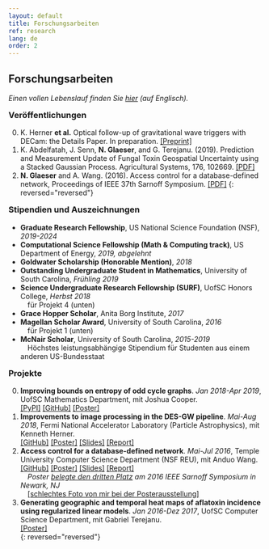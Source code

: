 ```yaml
---
layout: default
title: Forschungsarbeiten
ref: research
lang: de
order: 2
---
```


<style>
#research-title i {
  font-size: .6em;
  vertical-align: middle;
  display: table-cell;
}
h3 {
  margin-top: 15px;
}
</style>

<h2 id="research-title">Forschungsarbeiten
<li style="display: inline;">
  <a title="ORCID" target="_blank" href="https://orcid.org/{{ site.orcid }}">
    <i class="ai ai-orcid"></i></a>
</li>
<li style="display: inline;">
  <a title="Google Scholar" target="_blank" href="https://scholar.google.com/citations?user={{ site.google_scholar }}">
    <i class="ai ai-google-scholar" style="margin-bottom: 20px;"></i>
  </a>
</li>
</h2>

*Einen vollen Lebenslauf finden Sie [hier](../files/Glaeser_CV_STEM5.pdf) (auf Englisch).*

### Veröffentlichungen

0. K. Herner **et al.** Optical follow-up of gravitational wave triggers with DECam: the Details Paper. In preparation. [\[Preprint\]](https://arxiv.org/pdf/2001.06551.pdf)
0. K. Abdelfatah, J. Senn, **N. Glaeser**, and G. Terejanu. (2019). Prediction and Measurement Update of Fungal Toxin Geospatial Uncertainty using a Stacked Gaussian Process. Agricultural Systems, 176, 102669. [\[PDF\]](https://doi.org/10.1016%2Fj.agsy.2019.102662)
0. **N. Glaeser** and A. Wang. (2016). Access control for a database-defined network, Proceedings of IEEE 37th Sarnoff Symposium. [\[PDF\]](http://dx.doi.org/10.1109/SARNOF.2016.7846728)
{: reversed="reversed"}

### Stipendien und Auszeichnungen

- **Graduate Research Fellowship**,<sup><a title="Was ist das?" style="text-decoration:none;" target="_blank" href="https://www.nsfgrfp.org/"><i class="fa fa-question-circle"></i></a></sup>
US National Science Foundation (NSF), *2019-2024*
- **Computational Science Fellowship (Math & Computing track)**,<sup><a title="Was ist das?" style="text-decoration:none;" target="_blank" href="https://www.krellinst.org/csgf/about-doe-csgf/math-cs-track"><i class="fa fa-question-circle"></i></a></sup>
US Department of Energy, *2019, abgelehnt*
- **Goldwater Scholarship (Honorable Mention)**,<sup><a title="Was ist das?" style="text-decoration:none;" target="_blank" href="https://goldwater.scholarsapply.org/"><i class="fa fa-question-circle"></i></a></sup>
*2018*
- **Outstanding Undergraduate Student in Mathematics**,<sup><a title="Was ist das?" style="text-decoration:none;" target="_blank" href="https://sc.edu/study/colleges_schools/artsandsciences/mathematics/study/awards_scholarships/index.php"><i class="fa fa-question-circle"></i></a></sup>
University of South Carolina, *Frühling 2019*
- **Science Undergraduate Research Fellowship (SURF)**,<sup><a title="Was ist das?" style="text-decoration:none;" target="_blank" href="https://www.sc.edu/study/colleges_schools/honors_college/internal/beyond_the_classroom/undergraduate_research/surf_and_exploration_grants/index.php"><i class="fa fa-question-circle"></i></a></sup>
UofSC Honors College, *Herbst 2018*   
  &emsp;für Projekt 4 (unten)
- **Grace Hopper Scholar**, Anita Borg Institute, *2017* 
- **Magellan Scholar Award**,<sup><a title="Was ist das?" style="text-decoration:none;" target="_blank" href="https://sc.edu/about/offices_and_divisions/undergraduate_research/apply_for_funding/our_funding/magellan-scholar-award/index.php"><i class="fa fa-question-circle"></i></a></sup>
University of South Carolina, *2016*   
  &emsp;für Projekt 1 (unten)
- **McNair Scholar**,<sup><a title="Was ist das?" style="text-decoration:none;" target="_blank" href="https://www.sc.edu/about/offices_and_divisions/fellowships_and_scholar_programs/top_scholars/index.php"><i class="fa fa-question-circle"></i></a></sup>
University of South Carolina, *2015-2019*  
  &emsp;Höchstes leistungsabhängige Stipendium für Studenten aus einem anderen US-Bundesstaat

### Projekte

0. **Improving bounds on entropy of odd cycle graphs**. *Jan 2018-Apr 2019*, UofSC Mathematics Department, mit Joshua Cooper.  
[\[PyPI\]](https://pypi.org/project/graph-cyclone/)
[\[GitHub\]](https://github.com/nglaeser/graph_cyclone)
[\[Poster\]](../files/graphentropy/DiscoverUSC-Glaeser,Noemi.pdf)  
0. **Improvements to image processing in the DES-GW pipeline**. *Mai-Aug 2018*, Fermi National Accelerator Laboratory (Particle Astrophysics), mit Kenneth Herner.  
[\[GitHub\]](https://github.com/SSantosLab/gw_workflow)
[\[Poster\]](../files/fermilab/Glaeser_poster.pdf)
[\[Slides\]](../files/fermilab/Glaeser_slides.pdf)
[\[Report\]](../files/fermilab/Glaeser_SIST-final.pdf)  
0. **Access control for a database-defined network**. *Mai-Jul 2016*, Temple University Computer Science Department (NSF REU), mit Anduo Wang.  
[\[GitHub\]](https://github.com/ravel-net/REU-access-control)
[\[Poster\]](../files/TempleREU/NGlaeser-poster-Sarnoff.pdf)
[\[Slides\]](../files/TempleREU/Glaeser_midterm_slides.pdf)
[\[Report\]](../files/TempleREU/Glaeser_final.pdf)  
   &emsp;*Poster [belegte den dritten Platz](../files/TempleREU/thirdplace.jpg) am 2016 IEEE Sarnoff Symposium in Newark, NJ*   
   &emsp;[\[schlechtes Foto von mir bei der Posterausstellung\]](../files/TempleREU/presentingSarnoff.jpg)  
0. **Generating geographic and temporal heat maps of aflatoxin incidence using regularized linear models**. *Jan 2016-Dez 2017*, UofSC Computer Science Department, mit Gabriel Terejanu.  
[\[Poster\]](../files/aflatoxin/NGlaeser-poster.pdf)  
{: reversed="reversed"}

